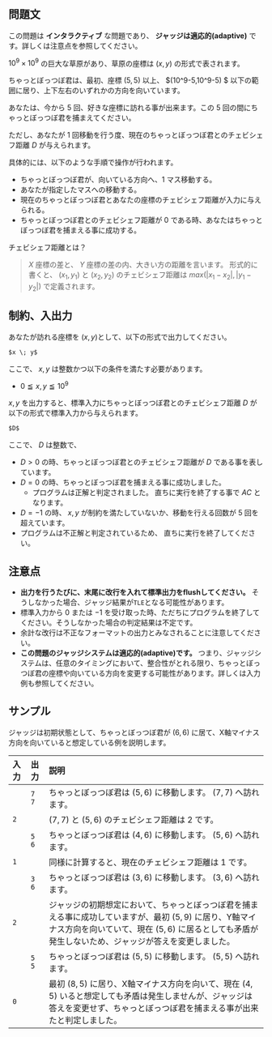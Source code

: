 ## 問題文
この問題は **インタラクティブ** な問題であり、 **ジャッジは適応的(adaptive)** です。詳しくは注意点を参照してください。

$10^9 \times 10^9$ の巨大な草原があり、草原の座標は $(x,y)$ の形式で表されます。

ちゃっとぼっつぼ君は、最初、座標 $(5,5)$ 以上、 $(10^9-5,10^9-5) $ 以下の範囲に居り、上下左右のいずれかの方向を向いています。

あなたは、今から $5$ 回、好きな座標に訪れる事が出来ます。この $5$ 回の間にちゃっとぼっつぼ君を捕まえてください。

ただし、あなたが $1$ 回移動を行う度、現在のちゃっとぼっつぼ君とのチェビシェフ距離 $D$ が与えられます。

具体的には、以下のような手順で操作が行われます。

- ちゃっとぼっつぼ君が、向いている方向へ、$1$ マス移動する。
- あなたが指定したマスへの移動する。
- 現在のちゃっとぼっつぼ君とあなたの座標のチェビシェフ距離が入力に与えられる。
- ちゃっとぼっつぼ君とのチェビシェフ距離が $0$ である時、あなたはちゃっとぼっつぼ君を捕まえる事に成功する。

チェビシェフ距離とは？
> $X$ 座標の差と、 $Y$ 座標の差の内、大きい方の距離を言います。
> 形式的に書くと、 $(x_1,y_1)$ と $(x_2,y_2)$ のチェビシェフ距離は $max(|x_1-x_2|,|y_1-y_2|)$ で定義されます。

## 制約、入出力
あなたが訪れる座標を $(x,y)$として、以下の形式で出力してください。
```md
$x \; y$

```
ここで、 $x,y$ は整数かつ以下の条件を満たす必要があります。
- $0 \leqq x,y \leqq 10^9$

$x,y$ を出力すると、標準入力にちゃっとぼっつぼ君とのチェビシェフ距離 $D$ が以下の形式で標準入力から与えられます。
```md
$D$

```
ここで、 $D$ は整数で、
- $D > 0$ の時、ちゃっとぼっつぼ君とのチェビシェフ距離が $D$ である事を表しています。
- $D = 0$ の時、ちゃっとぼっつぼ君を捕まえる事に成功しました。
  - プログラムは正解と判定されました。 直ちに実行を終了する事で $AC$ となります。
- $D = -1$ の時、 $x,y$ が制約を満たしていないか、移動を行える回数が $5$ 回を超えています。
- プログラムは不正解と判定されているため、 直ちに実行を終了してください。

## 注意点
- **出力を行うたびに、末尾に改行を入れて標準出力をflushしてください。** そうしなかった場合、ジャッジ結果が`TLE`となる可能性があります。
- 標準入力から $0$ または $-1$ を受け取った時、ただちにプログラムを終了してください。そうしなかった場合の判定結果は不定です。
- 余計な改行は不正なフォーマットの出力とみなされることに注意してください。
- **この問題のジャッジシステムは適応的(adaptive)です。** つまり、ジャッジシステムは、任意のタイミングにおいて、整合性がとれる限り、ちゃっとぼっつぼ君の座標や向いている方向を変更する可能性があります。詳しくは入力例も参照してください。

## サンプル
ジャッジは初期状態として、ちゃっとぼっつぼ君が $(6,6)$ に居て、X軸マイナス方向を向いていると想定している例を説明します。

|入力|出力  |説明                                                                     |
|:---|:------|:------------------------------------------------------------------------|
|    | `7 7` | ちゃっとぼっつぼ君は $(5,6)$ に移動します。 $(7,7)$ へ訪れます。             |
|`2` |       | $(7,7)$ と $(5,6)$ のチェビシェフ距離は $2$ です。                        |
|    | `5 6` | ちゃっとぼっつぼ君は $(4,6)$ に移動します。 $(5,6)$ へ訪れます。          |
|`1` |       | 同様に計算すると、現在のチェビシェフ距離は $1$ です。                        |
|    | `3 6` | ちゃっとぼっつぼ君は $(3,6)$ に移動します。 $(3,6)$ へ訪れます。        |
|`2` |       | ジャッジの初期想定において、ちゃっとぼっつぼ君を捕まえる事に成功していますが、最初 $(5,9)$ に居り、Y軸マイナス方向を向いていて、現在 $(5,6)$ に居るとしても矛盾が発生しないため、ジャッジが答えを変更しました。|
|    | `5 5` | ちゃっとぼっつぼ君は $(5,5)$ に移動します。 $(5,5)$ へ訪れます。        |
|`0` |       | 最初 $(8,5)$ に居り、X軸マイナス方向を向いて、現在 $(4,5)$ いると想定しても矛盾は発生しませんが、ジャッジは答えを変更せず、ちゃっとぼっつぼ君を捕まえる事が出来たと判定しました。 |
